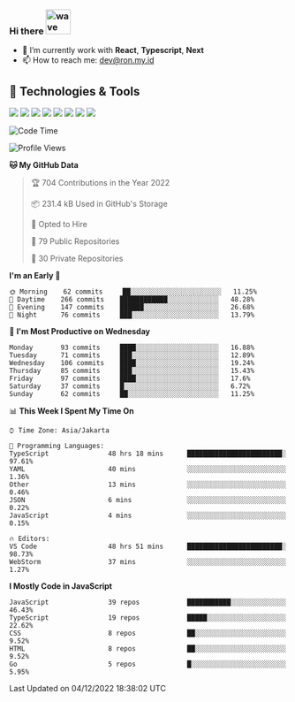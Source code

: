 ### Hi there <img src="https://i.ibb.co/q0Hx1KK/wave.gif" alt="wave" width="45px">

- 🌱 I’m currently work with **React**, **Typescript**, **Next**
- 📫 How to reach me: dev@ron.my.id

## 🔧 Technologies & Tools

![](https://img.shields.io/badge/OS-Linux-informational?style=flat&logo=linux&logoColor=white&color=2bbc8a)
![](https://img.shields.io/badge/OS-Windows-informational?style=flat&logo=windows&logoColor=white&color=2bbc8a)
![](https://img.shields.io/badge/Code-JavaScript-informational?style=flat&logo=javascript&logoColor=white&color=2bbc8a)
![](https://img.shields.io/badge/Code-Golang-informational?style=flat&logo=go&logoColor=white&color=2bbc8a)
![](https://img.shields.io/badge/Code-React-informational?style=flat&logo=react&logoColor=white&color=2bbc8a)
![](https://img.shields.io/badge/Code-Next-informational?style=flat&logo=next.js&logoColor=white&color=2bbc8a)
![](https://img.shields.io/badge/Shell-Bash-informational?style=flat&logo=gnu-bash&logoColor=white&color=2bbc8a)
![](https://img.shields.io/badge/Tools-Docker-informational?style=flat&logo=docker&logoColor=white&color=2bbc8a)

<!--START_SECTION:waka-->
![Code Time](http://img.shields.io/badge/Code%20Time-737%20hrs-blue)

![Profile Views](http://img.shields.io/badge/Profile%20Views-0-blue)

**🐱 My GitHub Data** 

> 🏆 704 Contributions in the Year 2022
 > 
> 📦 231.4 kB Used in GitHub's Storage 
 > 
> 💼 Opted to Hire
 > 
> 📜 79 Public Repositories 
 > 
> 🔑 30 Private Repositories  
 > 
**I'm an Early 🐤** 

```text
🌞 Morning    62 commits     ██░░░░░░░░░░░░░░░░░░░░░░░   11.25% 
🌆 Daytime    266 commits    ████████████░░░░░░░░░░░░░   48.28% 
🌃 Evening    147 commits    ██████░░░░░░░░░░░░░░░░░░░   26.68% 
🌙 Night      76 commits     ███░░░░░░░░░░░░░░░░░░░░░░   13.79%

```
📅 **I'm Most Productive on Wednesday** 

```text
Monday       93 commits     ████░░░░░░░░░░░░░░░░░░░░░   16.88% 
Tuesday      71 commits     ███░░░░░░░░░░░░░░░░░░░░░░   12.89% 
Wednesday    106 commits    ████░░░░░░░░░░░░░░░░░░░░░   19.24% 
Thursday     85 commits     ███░░░░░░░░░░░░░░░░░░░░░░   15.43% 
Friday       97 commits     ████░░░░░░░░░░░░░░░░░░░░░   17.6% 
Saturday     37 commits     █░░░░░░░░░░░░░░░░░░░░░░░░   6.72% 
Sunday       62 commits     ██░░░░░░░░░░░░░░░░░░░░░░░   11.25%

```


📊 **This Week I Spent My Time On** 

```text
⌚︎ Time Zone: Asia/Jakarta

💬 Programming Languages: 
TypeScript               48 hrs 18 mins      ████████████████████████░   97.61% 
YAML                     40 mins             ░░░░░░░░░░░░░░░░░░░░░░░░░   1.36% 
Other                    13 mins             ░░░░░░░░░░░░░░░░░░░░░░░░░   0.46% 
JSON                     6 mins              ░░░░░░░░░░░░░░░░░░░░░░░░░   0.22% 
JavaScript               4 mins              ░░░░░░░░░░░░░░░░░░░░░░░░░   0.15%

🔥 Editors: 
VS Code                  48 hrs 51 mins      ████████████████████████░   98.73% 
WebStorm                 37 mins             ░░░░░░░░░░░░░░░░░░░░░░░░░   1.27%

```

**I Mostly Code in JavaScript** 

```text
JavaScript               39 repos            ███████████░░░░░░░░░░░░░░   46.43% 
TypeScript               19 repos            █████░░░░░░░░░░░░░░░░░░░░   22.62% 
CSS                      8 repos             ██░░░░░░░░░░░░░░░░░░░░░░░   9.52% 
HTML                     8 repos             ██░░░░░░░░░░░░░░░░░░░░░░░   9.52% 
Go                       5 repos             █░░░░░░░░░░░░░░░░░░░░░░░░   5.95%

```



 Last Updated on 04/12/2022 18:38:02 UTC
<!--END_SECTION:waka-->
